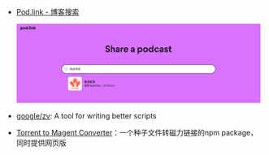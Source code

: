 - [Pod.link - 博客搜索](https://pod.link)

  ![image-20240218152237772](https://raw.githubusercontent.com/huyixi/Pics/main/uPic/image-20240218152237772.png)

- [google/zv](https://google.github.io/zx/): A tool for writing better scripts
- [Torrent to Magent Converter](https://t2m.tuki.moe/)：一个种子文件转磁力链接的npm package，同时提供网页版
